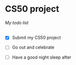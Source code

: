 # CS50 project

###### My todo list
- [x] Submit my CS50 project
- [ ] Go out and celebrate
- [ ] Have a good night sleep after